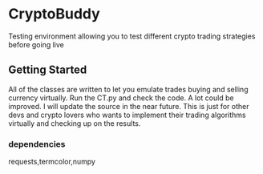 # CryptoBuddy
Testing environment allowing you to test different crypto trading strategies before going live


## Getting Started
All of the classes are written to let you emulate trades buying and selling currency virtually. Run the CT.py and check the code. A lot could be improved. I will update the source in the near future. This is just for other devs and crypto lovers who wants to implement their trading algorithms virtually and checking up on the results. 


### dependencies
requests,termcolor,numpy
